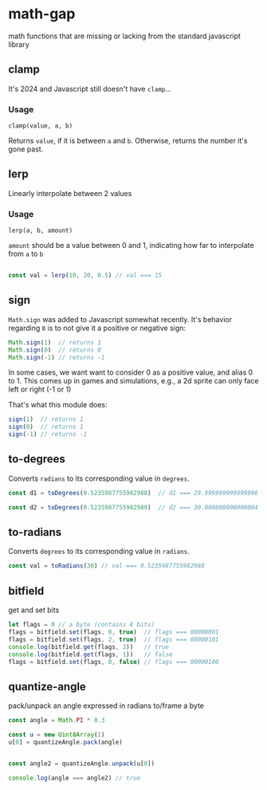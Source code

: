 # math-gap
math functions that are missing or lacking from the standard javascript library

## clamp

It's 2024 and Javascript still doesn't have `clamp`...

### Usage

`clamp(value, a, b)`

Returns `value`, if it is between `a` and `b`. Otherwise, returns the number
it's gone past.


## lerp

Linearly interpolate between 2 values

### Usage

`lerp(a, b, amount)`

`amount` should be a value between 0 and 1, indicating how far to interpolate from `a` to `b`

```javascript

const val = lerp(10, 20, 0.5) // val === 15
```


## sign

`Math.sign` was added to Javascript somewhat recently. It's behavior regarding `0` is to not give it 
a positive or negative sign:

```javascript
Math.sign(1)  // returns 1
Math.sign(0)  // returns 0
Math.sign(-1) // returns -1
```

In some cases, we want want to consider 0 as a positive value, and alias 0 to 1.
This comes up in games and simulations, e.g., a 2d sprite can only face left or right (-1 or 1)

That's what this module does:
```javascript
sign(1)  // returns 1
sign(0)  // returns 1
sign(-1) // returns -1
```


## to-degrees

Converts `radians` to its corresponding value in `degrees`.

```javascript
const d1 = toDegrees(0.5235987755982988)  // d1 === 29.999999999999996

const d2 = toDegrees(0.5235987755982989)  // d2 === 30.000000000000004
````


## to-radians

Converts `degrees` to its corresponding value in `radians`.

```javascript
const val = toRadians(30) // val === 0.5235987755982988
````


## bitfield

get and set bits

```javascript
let flags = 0 // a byte (contains 8 bits)
flags = bitfield.set(flags, 0, true)  // flags === 00000001
flags = bitfield.set(flags, 2, true)  // flags === 00000101
console.log(bitfield.get(flags, 2))   // true
console.log(bitfield.get(flags, 1))   // false
flags = bitfield.set(flags, 0, false) // flags === 00000100
````


## quantize-angle
pack/unpack an angle expressed in radians to/frame a byte

```javascript
const angle = Math.PI * 0.3

const u = new Uint8Array(1)
u[0] = quantizeAngle.pack(angle)


const angle2 = quantizeAngle.unpack(u[0])

console.log(angle === angle2) // true
```
